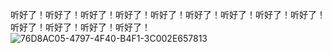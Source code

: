听好了！听好了！听好了！听好了！听好了！听好了！听好了！听好了！听好了！听好了！听好了！听好了！听好了！
![76D8AC05-4797-4F40-B4F1-3C002E657813](https://github.com/user-attachments/assets/af8e8c2b-367f-4693-b62a-80a46c0c16d3)
